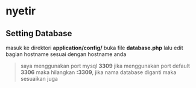 # nyetir

## Setting Database
masuk ke direktori **application/config/** buka file **database.php** lalu edit bagian hostname sesuai dengan hostname anda
> saya menggunakan port mysql **3309** jika menggunakan port default **3306** maka hilangkan **:3309**, 
jika nama database diganti maka sesuaikan juga

